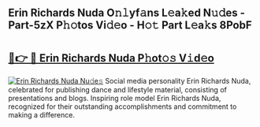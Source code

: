 ## Erin Richards Nuda O𝚗𝚕yf𝚊ns L𝚎a𝚔ed N𝚞𝚍es - Part-5zX P𝚑𝚘tos Vi𝚍𝚎o - H𝚘𝚝 Part L𝚎a𝚔s 8PobF

# <h2><a href="http://kfe9sxr.oniu.top/?m=Erin+Richards+Nuda">🔗👉 🔴 Erin Richards Nuda P𝚑ot𝚘𝚜 V𝚒d𝚎o</a></h2>

[![Erin Richards Nuda Nu𝚍e𝚜](https://i.imgur.com/0qMVB7G.gif)](http://kfe9sxr.oniu.top/?m=Erin+Richards+Nuda)
Social media personality Erin Richards Nuda, celebrated for publishing dance and lifestyle material, consisting of presentations and blogs. Inspiring role model Erin Richards Nuda, recognized for their outstanding accomplishments and commitment to making a difference.  
